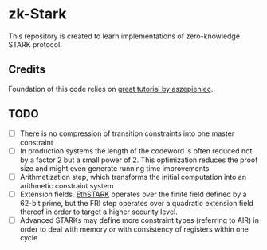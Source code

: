 # zk-Stark

This repository is created to learn implementations of zero-knowledge
STARK protocol.

## Credits

Foundation of this code relies on [great tutorial by aszepieniec](https://aszepieniec.github.io/stark-anatomy/).

## TODO

- [ ] There is no compression of transition constraints into one master constraint
- [ ] In production systems the length of the codeword is often reduced not by a factor 2 but a small power of 2. This optimization reduces the proof size and might even generate running time improvements
- [ ] Arithmetization step, which transforms the initial computation into an arithmetic constraint system
- [ ] Extension fields. [EthSTARK](https://github.com/starkware-libs/ethSTARK) operates over the finite field defined by a 62-bit prime, but the FRI step operates over a quadratic extension field thereof in order to target a higher security level.
- [ ] Advanced STARKs may define more constraint types (referring to AIR) in order to deal with memory or with consistency of registers within one cycle
